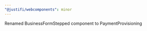 ```yaml
---
"@justifi/webcomponents": minor
---
```


Renamed BusinessFormStepped component to PaymentProvisioning
